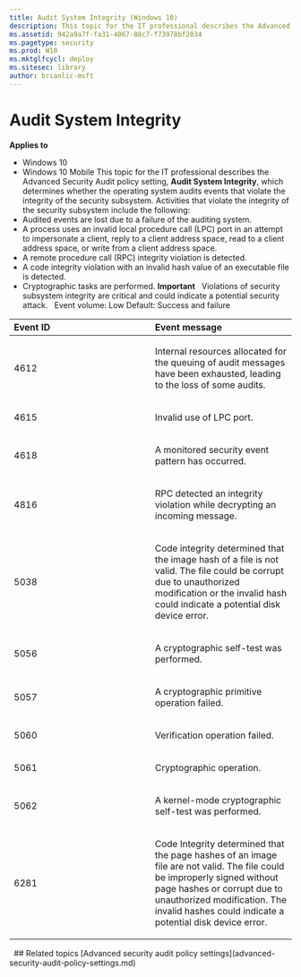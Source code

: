 ```yaml
---
title: Audit System Integrity (Windows 10)
description: This topic for the IT professional describes the Advanced Security Audit policy setting, Audit System Integrity, which determines whether the operating system audits events that violate the integrity of the security subsystem.
ms.assetid: 942a9a7f-fa31-4067-88c7-f73978bf2034
ms.pagetype: security
ms.prod: W10
ms.mktglfcycl: deploy
ms.sitesec: library
author: brianlic-msft
---
```

# Audit System Integrity
**Applies to**
-   Windows 10
-   Windows 10 Mobile
This topic for the IT professional describes the Advanced Security Audit policy setting, **Audit System Integrity**, which determines whether the operating system audits events that violate the integrity of the security subsystem.
Activities that violate the integrity of the security subsystem include the following:
-   Audited events are lost due to a failure of the auditing system.
-   A process uses an invalid local procedure call (LPC) port in an attempt to impersonate a client, reply to a client address space, read to a client address space, or write from a client address space.
-   A remote procedure call (RPC) integrity violation is detected.
-   A code integrity violation with an invalid hash value of an executable file is detected.
-   Cryptographic tasks are performed.
**Important**  
Violations of security subsystem integrity are critical and could indicate a potential security attack.
 
Event volume: Low
Default: Success and failure
<table>
<colgroup>
<col width="50%" />
<col width="50%" />
</colgroup>
<thead>
<tr class="header">
<th align="left">Event ID</th>
<th align="left">Event message</th>
</tr>
</thead>
<tbody>
<tr class="odd">
<td align="left"><p>4612</p></td>
<td align="left"><p>Internal resources allocated for the queuing of audit messages have been exhausted, leading to the loss of some audits.</p></td>
</tr>
<tr class="even">
<td align="left"><p>4615</p></td>
<td align="left"><p>Invalid use of LPC port.</p></td>
</tr>
<tr class="odd">
<td align="left"><p>4618</p></td>
<td align="left"><p>A monitored security event pattern has occurred.</p></td>
</tr>
<tr class="even">
<td align="left"><p>4816</p></td>
<td align="left"><p>RPC detected an integrity violation while decrypting an incoming message.</p></td>
</tr>
<tr class="odd">
<td align="left"><p>5038</p></td>
<td align="left"><p>Code integrity determined that the image hash of a file is not valid. The file could be corrupt due to unauthorized modification or the invalid hash could indicate a potential disk device error.</p></td>
</tr>
<tr class="even">
<td align="left"><p>5056</p></td>
<td align="left"><p>A cryptographic self-test was performed.</p></td>
</tr>
<tr class="odd">
<td align="left"><p>5057</p></td>
<td align="left"><p>A cryptographic primitive operation failed.</p></td>
</tr>
<tr class="even">
<td align="left"><p>5060</p></td>
<td align="left"><p>Verification operation failed.</p></td>
</tr>
<tr class="odd">
<td align="left"><p>5061</p></td>
<td align="left"><p>Cryptographic operation.</p></td>
</tr>
<tr class="even">
<td align="left"><p>5062</p></td>
<td align="left"><p>A kernel-mode cryptographic self-test was performed.</p></td>
</tr>
<tr class="odd">
<td align="left"><p>6281</p></td>
<td align="left"><p>Code Integrity determined that the page hashes of an image file are not valid. The file could be improperly signed without page hashes or corrupt due to unauthorized modification. The invalid hashes could indicate a potential disk device error.</p></td>
</tr>
</tbody>
</table>
 
## Related topics
[Advanced security audit policy settings](advanced-security-audit-policy-settings.md)
 
 
